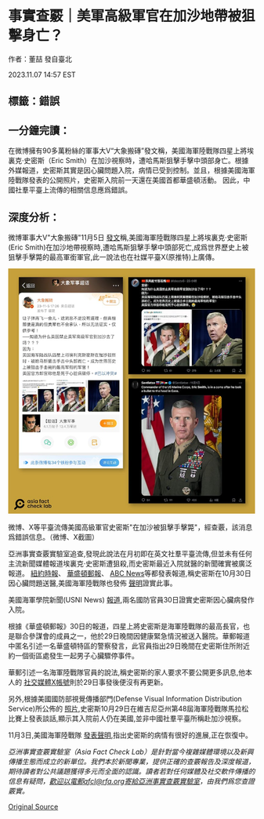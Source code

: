 # 事實查覈｜美軍高級軍官在加沙地帶被狙擊身亡？

作者：董喆 發自臺北

2023.11.07 14:57 EST

## 標籤：錯誤

## 一分鐘完讀：

在微博擁有90多萬粉絲的軍事大V“大象搬磚”發文稱，美國海軍陸戰隊四星上將埃裏克·史密斯（Eric Smith）在加沙視察時，遭哈馬斯狙擊手擊中頭部身亡。根據外媒報道，史密斯其實是因心臟問題入院，病情已受到控制。並且，根據美國海軍陸戰隊發表的公開照片，史密斯入院前一天還在美國首都華盛頓活動。 因此，中國社羣平臺上流傳的相關信息應爲錯誤。

## 深度分析：

微博軍事大V"大象搬磚"11月5日 [發文](https://archive.ph/wip/yAGxR)稱,美國海軍陸戰隊四星上將埃裏克·史密斯(Eric Smith)在加沙地帶視察時,遭哈馬斯狙擊手擊中頭部死亡,成爲世界歷史上被狙擊手擊斃的最高軍銜軍官,此一說法也在社媒平臺X(原推特)上廣傳。

![微博、X等平臺流傳美國高級軍官史密斯"在加沙被狙擊手擊斃"，經查覈，該消息爲錯誤信息。（微博、X截圖）](images/T4H7QODRLZRWGFKCRWUPDQITG4.png)

微博、X等平臺流傳美國高級軍官史密斯"在加沙被狙擊手擊斃"，經查覈，該消息爲錯誤信息。（微博、X截圖）

亞洲事實查覈實驗室追查,發現此說法在月初即在英文社羣平臺流傳,但並未有任何主流新聞媒體報道埃裏克·史密斯遭狙殺,而史密斯最近入院就醫的新聞確實被廣泛報道。 [紐約時報](https://www.nytimes.com/2023/10/30/us/politics/marine-commandant-hospitalized.html)、 [華盛頓郵報](https://www.washingtonpost.com/national-security/2023/10/30/gen-eric-smith-hospitalized/)、 [ABC News](https://abcnews.go.com/US/marine-corps-leader-hospitalized-after-medical-emergency-officials/story?id=104490681)等都發表報道,稱史密斯在10月30日因心臟問題送醫,美國海軍陸戰隊也發佈 [聲明](https://www.marines.mil/News/Press-Releases/Press-Release-Display/Article/3573081/commandant-of-the-marine-corps-hospitalized/)證實此事。

美國海軍學院新聞(USNI News) [報道](https://news.usni.org/2023/10/30/marine-corps-commandant-gen-eric-smith-hospitalized),兩名國防官員30日證實史密斯因心臟病發作入院。

根據《華盛頓郵報》30日的報道，四星上將史密斯是海軍陸戰隊的最高長官，也是聯合參謀會的成員之一，他於29日晚間因健康緊急情況被送入醫院。華郵報道中匿名引述一名華盛頓特區的警察發言，此官員指出29日晚間在史密斯住所附近約一個街區處發生一起男子心臟驟停事件。

華郵引述一名海軍陸戰隊官員的說法,稱史密斯的家人要求不要公開更多訊息,他本人的 [社交媒體X帳號](https://twitter.com/CMC_MarineCorps)則於29日事發後便沒有再更新。

另外,根據美國國防部視覺傳播部門(Defense Visual Information Distribution Service)所公佈的 [照片](https://archive.ph/oQtq4),史密斯10月29日在維吉尼亞州第48屆海軍陸戰隊馬拉松比賽上發表談話,顯示其入院前人仍在美國,並非中國社羣平臺所稱赴加沙視察。

11月3日,美國海軍陸戰隊 [發表聲明](https://www.marines.mil/News/Press-Releases/Press-Release-Display/Article/3579836/marine-corps-provides-2nd-update-on-gen-smith/),指出史密斯的病情有很好的進展,正在恢復中。

*亞洲事實查覈實驗室（Asia Fact Check Lab）是針對當今複雜媒體環境以及新興傳播生態而成立的新單位。我們本於新聞專業，提供正確的查覈報告及深度報道，期待讀者對公共議題獲得多元而全面的認識。讀者若對任何媒體及社交軟件傳播的信息有疑問，歡迎以電郵afcl@rfa.org寄給亞洲事實查覈實驗室，由我們爲您查證覈實。*



[Original Source](https://www.rfa.org/mandarin/shishi-hecha/hc-11072023145249.html)